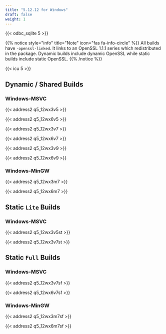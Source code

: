 ```yaml
---
title: "5.12.12 for Windows"
draft: false
weight: 1
---
```


{{< odbc_sqlite 5 >}}

{{% notice style="info" title="Note"  icon="fas fa-info-circle" %}}
All builds have `-openssl-linked`. It links to an OpenSSL 1.1.1 series which redistributed in the package. Dynamic builds include dynamic OpenSSL while static builds include static OpenSSL.
{{% /notice %}}

{{< icu 5 >}}

## Dynamic / Shared Builds

### Windows-MSVC

{{< address2 q5_12wx3v5 >}}

{{< address2 q5_12wx6v5 >}}

{{< address2 q5_12wx3v7 >}}

{{< address2 q5_12wx6v7 >}}

{{< address2 q5_12wx3v9 >}}

{{< address2 q5_12wx6v9 >}}

### Windows-MinGW

{{< address2 q5_12wx3m7 >}}

{{< address2 q5_12wx6m7 >}}

## Static `Lite` Builds

### Windows-MSVC

{{< address2 q5_12wx3v5st >}}

{{< address2 q5_12wx3v7st >}}

## Static `Full` Builds

### Windows-MSVC

{{< address2 q5_12wx3v7sf >}}

{{< address2 q5_12wx6v7sf >}}

### Windows-MinGW

{{< address2 q5_12wx3m7sf >}}

{{< address2 q5_12wx6m7sf >}}

